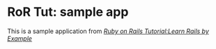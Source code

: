 # RoR Tut: sample app

This is a sample application from 
[*Ruby on Rails Tutorial:Learn Rails by Example*](http://railstutorial.org/)
